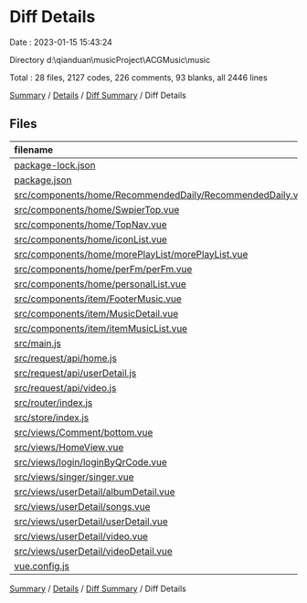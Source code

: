# Diff Details

Date : 2023-01-15 15:43:24

Directory d:\\qianduan\\musicProject\\ACGMusic\\music

Total : 28 files,  2127 codes, 226 comments, 93 blanks, all 2446 lines

[Summary](results.md) / [Details](details.md) / [Diff Summary](diff.md) / Diff Details

## Files
| filename | language | code | comment | blank | total |
| :--- | :--- | ---: | ---: | ---: | ---: |
| [package-lock.json](/package-lock.json) | JSON | 436 | 0 | 0 | 436 |
| [package.json](/package.json) | JSON | 2 | 0 | 0 | 2 |
| [src/components/home/RecommendedDaily/RecommendedDaily.vue](/src/components/home/RecommendedDaily/RecommendedDaily.vue) | Vue | 2 | 0 | -1 | 1 |
| [src/components/home/SwpierTop.vue](/src/components/home/SwpierTop.vue) | Vue | 1 | 0 | 0 | 1 |
| [src/components/home/TopNav.vue](/src/components/home/TopNav.vue) | Vue | 4 | 0 | 0 | 4 |
| [src/components/home/iconList.vue](/src/components/home/iconList.vue) | Vue | 36 | 4 | 3 | 43 |
| [src/components/home/morePlayList/morePlayList.vue](/src/components/home/morePlayList/morePlayList.vue) | Vue | 5 | 3 | -2 | 6 |
| [src/components/home/perFm/perFm.vue](/src/components/home/perFm/perFm.vue) | Vue | 688 | 132 | 42 | 862 |
| [src/components/home/personalList.vue](/src/components/home/personalList.vue) | Vue | -1 | 1 | 0 | 0 |
| [src/components/item/FooterMusic.vue](/src/components/item/FooterMusic.vue) | Vue | 59 | 34 | 2 | 95 |
| [src/components/item/MusicDetail.vue](/src/components/item/MusicDetail.vue) | Vue | 136 | -26 | 9 | 119 |
| [src/components/item/itemMusicList.vue](/src/components/item/itemMusicList.vue) | Vue | 1 | 0 | 0 | 1 |
| [src/main.js](/src/main.js) | JavaScript | 3 | 1 | -1 | 3 |
| [src/request/api/home.js](/src/request/api/home.js) | JavaScript | 12 | 2 | 1 | 15 |
| [src/request/api/userDetail.js](/src/request/api/userDetail.js) | JavaScript | 6 | 1 | 1 | 8 |
| [src/request/api/video.js](/src/request/api/video.js) | JavaScript | 49 | 12 | 6 | 67 |
| [src/router/index.js](/src/router/index.js) | JavaScript | 17 | -7 | 2 | 12 |
| [src/store/index.js](/src/store/index.js) | JavaScript | 17 | 3 | 3 | 23 |
| [src/views/Comment/bottom.vue](/src/views/Comment/bottom.vue) | Vue | 1 | 0 | 0 | 1 |
| [src/views/HomeView.vue](/src/views/HomeView.vue) | Vue | 5 | 2 | 1 | 8 |
| [src/views/login/loginByQrCode.vue](/src/views/login/loginByQrCode.vue) | Vue | 27 | 2 | 1 | 30 |
| [src/views/singer/singer.vue](/src/views/singer/singer.vue) | Vue | 13 | 0 | 0 | 13 |
| [src/views/userDetail/albumDetail.vue](/src/views/userDetail/albumDetail.vue) | Vue | 1 | 0 | 0 | 1 |
| [src/views/userDetail/songs.vue](/src/views/userDetail/songs.vue) | Vue | 1 | 0 | 1 | 2 |
| [src/views/userDetail/userDetail.vue](/src/views/userDetail/userDetail.vue) | Vue | 179 | 10 | 2 | 191 |
| [src/views/userDetail/video.vue](/src/views/userDetail/video.vue) | Vue | 184 | 12 | 11 | 207 |
| [src/views/userDetail/videoDetail.vue](/src/views/userDetail/videoDetail.vue) | Vue | 243 | 40 | 13 | 296 |
| [vue.config.js](/vue.config.js) | JavaScript | 0 | 0 | -1 | -1 |

[Summary](results.md) / [Details](details.md) / [Diff Summary](diff.md) / Diff Details